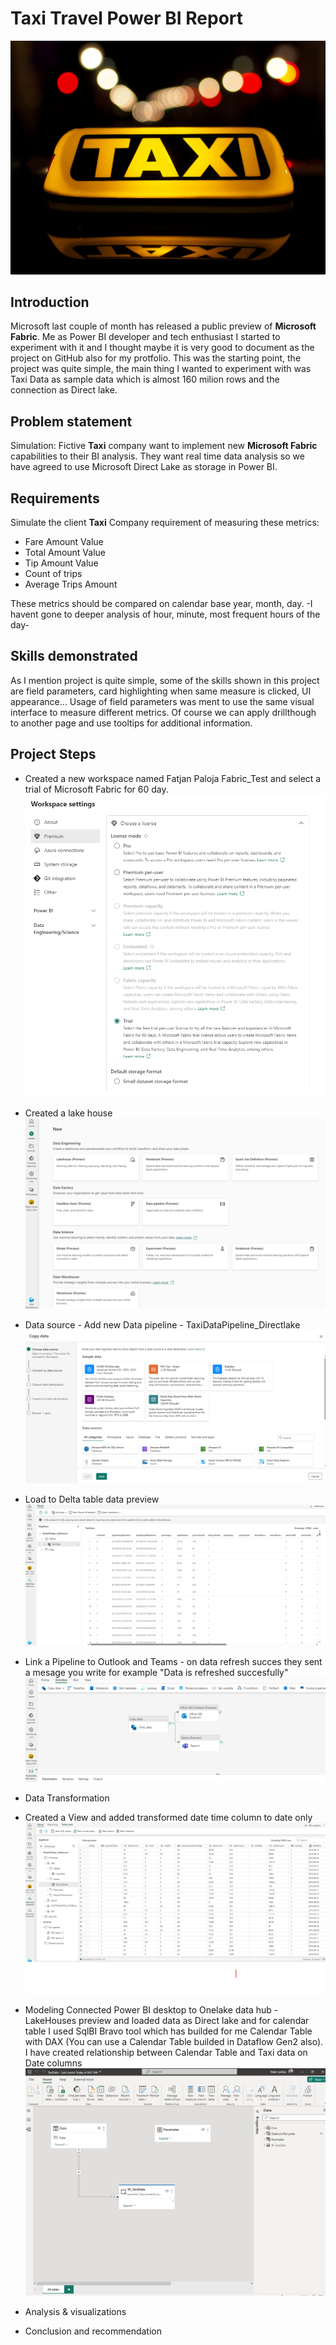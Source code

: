 # **Taxi Travel Power BI Report**

![](TaxiPhoto.jpg)

## Introduction

Microsoft last couple of month has released a public preview of **Microsoft Fabric**. Me as Power BI developer and tech enthusiast I started to experiment with it and I thought maybe it is very good to document as the project on GitHub also for my protfolio. This was the starting point, the project was quite simple, the main thing I wanted to experiment with was Taxi Data as sample data which is almost 160 milion rows and the connection as Direct lake.

## Problem statement

Simulation:
Fictive **Taxi** company want to implement new **Microsoft Fabric** capabilities to their BI analysis. They want real time data analysis so we have agreed to use Microsoft Direct Lake as storage in Power BI.
  
## Requirements

Simulate the client **Taxi** Company requirement of measuring these metrics:
- Fare Amount Value
- Total Amount Value
- Tip Amount Value
- Count of trips
- Average Trips Amount

These metrics should be compared on calendar base year, month, day. -I havent gone to deeper analysis of hour, minute, most frequent hours of the day-
  
## Skills demonstrated

As I mention project is quite simple, some of the skills shown in this project are field parameters, card highlighting when same measure is clicked, UI appearance... Usage of field parameters was ment to use the same visual interface to measure different metrics. Of course we can apply drillthough to another page and use tooltips for additional information.
## Project Steps

- Created a new workspace named Fatjan Paloja Fabric_Test and select a trial of Microsoft Fabric for 60 day.
 ![](Workspace_settings.png)

- Created a lake house
 ![](LakeHouse.png)
- Data source - Add new Data pipeline - TaxiDataPipeline_Directlake
![](PipelineData.png)
- Load to Delta table data preview
  ![](DeltaTablePreview.png)

- Link a Pipeline to Outlook and Teams - on data refresh succes they sent a mesage you write for example "Data is refreshed succesfully"
  ![](PipelinetoTeams.png)

- Data Transformation
- Created a View and added transformed date time column to date only
  ![](SQl_endpoint.png)

- Modeling Connected Power BI desktop to Onelake data hub - LakeHouses preview and loaded data as Direct lake and for calendar table I used SqlBI Bravo tool which has builded for me Calendar Table with DAX (You can use a Calendar Table builded in Dataflow Gen2 also). I have created relationship between Calendar Table and Taxi data on Date columns
![](DataModel.png)
- Analysis & visualizations
- Conclusion and recommendation

